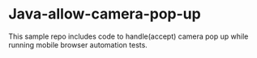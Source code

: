 # Java-allow-camera-pop-up
This sample repo includes code to handle(accept) camera pop up while running mobile browser automation tests.
